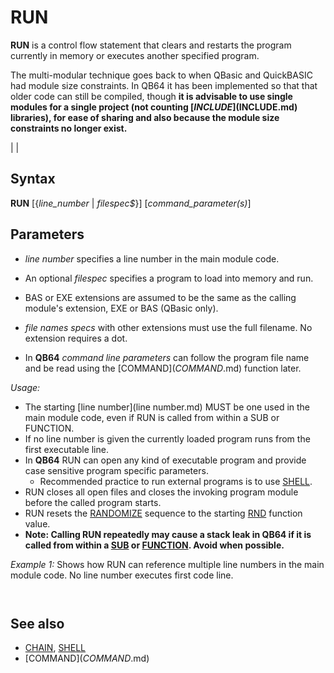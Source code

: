 # RUN

**RUN** is a control flow statement that clears and restarts the program currently in memory or executes another specified program.

The multi-modular technique goes back to when QBasic and QuickBASIC had module size constraints. In QB64 it has been implemented so that that older code can still be compiled, though **it is advisable to use single modules for a single project (not counting [$INCLUDE]($INCLUDE.md) libraries), for ease of sharing and also because the module size constraints no longer exist.**

  

|  |

## Syntax

**RUN** [{*line_number* | *filespec$*}] [*command_parameter(s)*]
  

## Parameters

* *line number* specifies a line number in the main module code.
* An optional *filespec* specifies a program to load into memory and run.

* BAS or EXE extensions are assumed to be the same as the calling module's extension, EXE or BAS (QBasic only).
* *file names specs* with other extensions must use the full filename. No extension requires a dot.
* In **QB64** *command line parameters* can follow the program file name and be read using the [COMMAND$](COMMAND$.md) function later.

  

*Usage:*

* The starting [line number](line number.md) MUST be one used in the main module code, even if RUN is called from within a SUB or FUNCTION.
* If no line number is given the currently loaded program runs from the first executable line.
* In **QB64** RUN can open any kind of executable program and provide case sensitive program specific parameters.
	+ Recommended practice to run external programs is to use [SHELL](SHELL.md).
* RUN closes all open files and closes the invoking program module before the called program starts.
* RUN resets the [RANDOMIZE](RANDOMIZE.md) sequence to the starting [RND](RND.md) function value.
* **Note: Calling RUN repeatedly may cause a stack leak in QB64 if it is called from within a [SUB](SUB.md) or [FUNCTION](FUNCTION.md). Avoid when possible.**

  

*Example 1:* Shows how RUN can reference multiple line numbers in the main module code. No line number executes first code line.

``` PRINT " A", " B", " C", " D" 10 A = 1 20 B = 2 30 C = 3 40 D = 4 50 [PRINT](PRINT.md) A, B, C, D 60 [IF](IF.md) A = 0 [THEN](THEN.md) 70 [ELSE](ELSE.md) RUN 20    'RUN clears all values 70 [IF](IF.md) B = 0 [THEN](THEN.md) 80 [ELSE](ELSE.md) RUN 30 80 [IF](IF.md) C = 0 [THEN](THEN.md) 90 [ELSE](ELSE.md) RUN 40 90 [IF](IF.md) D = 0 [THEN](THEN.md) 100 [ELSE](ELSE.md) RUN 50 100 [PRINT](PRINT.md) [INPUT](INPUT.md) "Do you want to quit?(Y/N)", quit$ [IF](IF.md) [UCASE$](UCASE$.md)(quit$) = "Y" [THEN](THEN.md) [END](END.md) [ELSE](ELSE.md) RUN  'RUN without line number executes at first code line   
```

``` A       B       C       D 1       2       3       4 0       2       3       4 0       0       3       4 0       0       0       4 0       0       0       0  Do you want to quit?(Y/N)_  
```

  

## See also

* [CHAIN](CHAIN.md), [SHELL](SHELL.md)
* [COMMAND$](COMMAND$.md)

  
